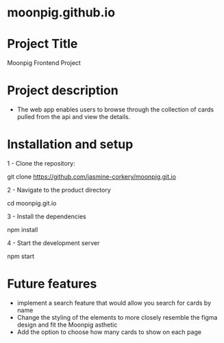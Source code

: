 # moonpig.github.io

# Project Title
Moonpig Frontend Project

# Project description
- The web app enables users to browse through the collection of cards pulled from the api and view the details.

# Installation and setup
1 - Clone the repository:

git clone https://github.com/jasmine-corkery/moonpig.git.io

2 - Navigate to the product directory

cd moonpig.git.io

3 - Install the dependencies

npm install

4 - Start the development server

npm start


# Future features
- implement a search feature that would allow you search for cards by name
- Change the styling of the elements to more closely resemble the figma design and fit the Moonpig asthetic
- Add the option to choose how many cards to show on each page
